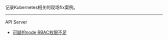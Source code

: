 <!-- START doctoc generated TOC please keep comment here to allow auto update -->
<!-- DON'T EDIT THIS SECTION, INSTEAD RE-RUN doctoc TO UPDATE -->



<!-- END doctoc generated TOC please keep comment here to allow auto update -->

记录Kubernetes相关的现场fix案例。

---

API Server

- [可疑的node RBAC权限不足](kube-apiserver/disable_ipv6.md)

